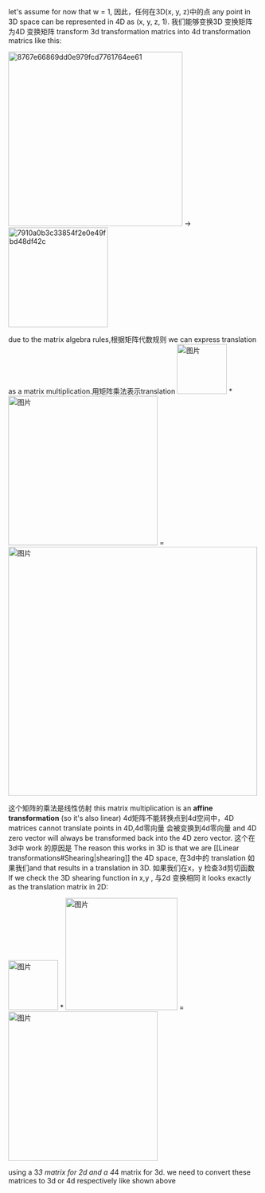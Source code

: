 let's assume for now that w = 1, 因此，任何在3D(x, y, z)中的点 any point in 3D space can be represented in 4D as (x, y, z, 1). 我们能够变换3D 变换矩阵为4D 变换矩阵 transform 3d transformation matrics into 4d transformation matrics like this:

<img width="350" alt="8767e66869dd0e979fcd7761764ee61" src="https://user-images.githubusercontent.com/31954987/234808804-9157bf90-546d-45c1-8afb-9a98c9b15119.png"> -> <img width="200" alt="7910a0b3c33854f2e0e49fbd48df42c" src="https://user-images.githubusercontent.com/31954987/234813933-fd2bf818-f760-4912-98a2-21ee1d188212.png">

due to the matrix algebra rules,根据矩阵代数规则 we can express translation as a matrix multiplication.用矩阵乘法表示translation
<img width="100" alt="图片" src="https://user-images.githubusercontent.com/31954987/226094617-d1916755-35df-4928-a863-59835533a1df.png"> * <img width="300" alt="图片" src="https://user-images.githubusercontent.com/31954987/226094442-ff3470c5-8689-459e-ae7b-cddead099605.png"> = <img width="500" alt="图片" src="https://user-images.githubusercontent.com/31954987/226094706-6f200c15-03f7-4cf9-af15-9951bab8db67.png">

这个矩阵的乘法是线性仿射 this matrix multiplication is an **affine transformation** (so it's also linear) 4d矩阵不能转换点到4d空间中，4D matrices cannot translate points in 4D,4d零向量 会被变换到4d零向量 and 4D zero vector will always be transformed back into the 4D zero vector. 这个在3d中 work 的原因是 The reason this works in 3D is that we are [[Linear transformations#Shearing|shearing]] the 4D space, 在3d中的 translation 如果我们and that results in a translation in 3D. 如果我们在x，y 检查3d剪切函数 If we check the 3D shearing function in  x,y , 与2d 变换相同 it looks exactly as the translation matrix in 2D:

<img width="100" alt="图片" src="https://user-images.githubusercontent.com/31954987/226095615-db71e051-ee34-408e-9f80-baae3834af25.png"> * <img width="225" alt="图片" src="https://user-images.githubusercontent.com/31954987/226095480-1ca46835-b4ad-4b7c-8dca-9a23136c5854.png"> = <img width="300" alt="图片" src="https://user-images.githubusercontent.com/31954987/226095554-74fb6a9f-7ee8-438b-bad1-c6f96cdae22f.png">

using a 3*3 matrix for 2d and a 4*4 matrix for 3d. we need to convert these matrices to 3d or 4d respectively like shown above
